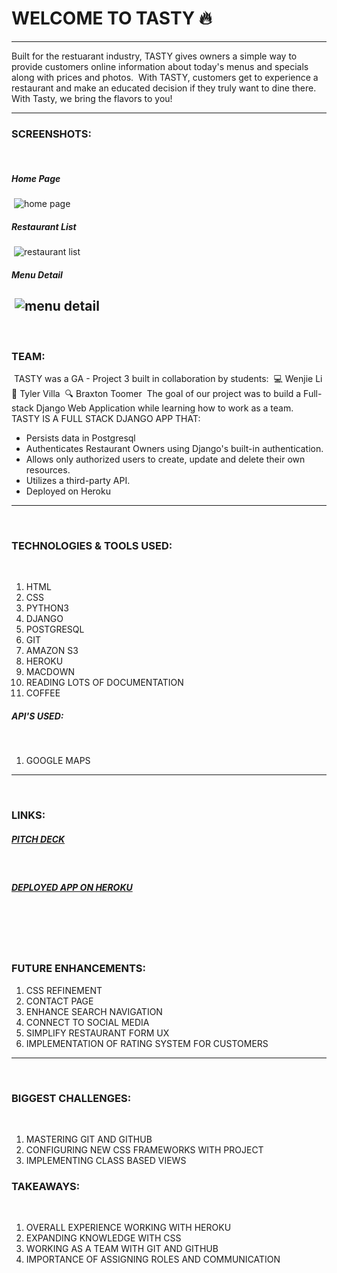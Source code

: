 # WELCOME TO TASTY 🔥
---
Built for the restuarant industry, TASTY gives owners a simple way to provide customers online information about today's menus and specials along with prices and photos.
​
With TASTY, customers get to experience a restaurant and make an educated decision if they truly want to dine there.
​
With Tasty, we bring the flavors to you!  
___
### SCREENSHOTS:
​
##### Home Page
​
![home page](https://i.imgur.com/QAE7ger.png)
​
##### Restaurant List
​
![restaurant list](https://i.imgur.com/GicnRZg.png)
​
##### Menu Detail
​
![menu detail](https://i.imgur.com/q3CnpYn.png)
​
---
​
### TEAM:
​
TASTY was a GA - Project 3 built in collaboration by students:
​
			💻	Wenjie Li
​
			🎨	Tyler Villa
​
			🔍	Braxton Toomer
​
The goal of our project was to build a Full-stack Django Web Application while learning how to work as a team.
​
TASTY IS A FULL STACK DJANGO APP THAT:
​
* Persists data in Postgresql
* Authenticates Restaurant Owners using Django's built-in authentication.
* Allows only authorized users to create, update and delete their own resources.
* Utilizes a third-party API.
* Deployed on Heroku
​
---
​
### TECHNOLOGIES & TOOLS USED:
​
1. HTML
2. CSS
3. PYTHON3
4. DJANGO
5. POSTGRESQL
6. GIT
7. AMAZON S3
8. HEROKU
9. MACDOWN
10. READING LOTS OF DOCUMENTATION
10. COFFEE
​
##### API'S USED:
​
1. GOOGLE MAPS
​
---
​
### LINKS:
##### [PITCH DECK](https://create.piktochart.com/output/40798764-tasty)
​
##### [DEPLOYED APP ON HEROKU](http://menunav.herokuapp.com/)
​
---
​
### FUTURE ENHANCEMENTS:
1. CSS REFINEMENT
2. CONTACT PAGE
3. ENHANCE SEARCH NAVIGATION
4. CONNECT TO SOCIAL MEDIA
5. SIMPLIFY RESTAURANT FORM UX
6. IMPLEMENTATION OF RATING SYSTEM FOR CUSTOMERS
​
---
​
### BIGGEST CHALLENGES:
​
1. MASTERING GIT AND GITHUB
2. CONFIGURING NEW CSS FRAMEWORKS WITH PROJECT
3. IMPLEMENTING CLASS BASED VIEWS 
​
### TAKEAWAYS:
​
1. OVERALL EXPERIENCE WORKING WITH HEROKU
2. EXPANDING KNOWLEDGE WITH CSS
3. WORKING AS A TEAM WITH GIT AND GITHUB
4. IMPORTANCE OF ASSIGNING ROLES AND COMMUNICATION